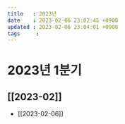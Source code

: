 ```yaml
---
title   : 2023년
date    : 2023-02-06 23:02:45 +0900
updated : 2023-02-06 23:04:01 +0900
tags     : 
---
```

# 2023년 1분기
## [[2023-02]]
- [[2023-02-06]]
